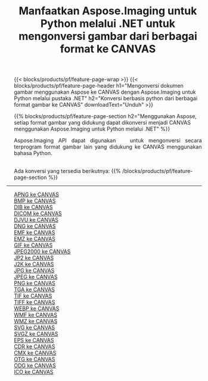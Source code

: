 ﻿---
title: Manfaatkan Aspose.Imaging untuk Python melalui .NET untuk mengonversi gambar dari berbagai format ke CANVAS 
weight: 3920
url: /id/python-net/conversion/to/canvas 
lang: id
langdirlevel: 2
locales: zh-hans,ja,it,ru,de,es,fr,nl,id,lt,pl,pt,vi,tr,ko,zh-hant,ar,hi,th,sv,cs,uk,he
description: Anda dapat menggunakan Aspose.Imaging untuk Python melalui pustaka .NET untuk mengonversi dari berbagai format ke CANVAS
---

{{< blocks/products/pf/feature-page-wrap >}}
{{< blocks/products/pf/feature-page-header h1="Mengonversi dokumen gambar menggunakan Aspose ke CANVAS dengan Aspose.Imaging untuk Python melalui pustaka .NET" h2="Konversi berbasis python dari berbagai format gambar ke CANVAS" downloadText="Unduh" >}}


{{% blocks/products/pf/feature-page-section  h2="Menggunakan Aspose, setiap format gambar yang didukung dapat dikonversi menjadi CANVAS menggunakan Aspose.Imaging untuk Python melalui .NET" %}}
<p align=justify>Aspose.Imaging API dapat digunakan   untuk mengonversi secara terprogram format gambar lain yang didukung ke CANVAS menggunakan bahasa Python.</p>
<br/>
Ada konversi yang tersedia berikutnya:
{{% /blocks/products/pf/feature-page-section %}}
<div class="container-fluid productfamilypage bg-gray">
    <div class="convertypes bg-gray agp-content section">
        <div class="container">
		<hr style="margin-left:-20px;"/>
		<div class="row other-converters">
		    <div class='col-md-2 other-converter remove-lp remove-rp'><a href="/imaging/id/python-net/conversion/apng-to-canvas" >APNG ke CANVAS</a></div>
<div class='col-md-2 other-converter remove-lp remove-rp'><a href="/imaging/id/python-net/conversion/bmp-to-canvas" >BMP ke CANVAS</a></div>
<div class='col-md-2 other-converter remove-lp remove-rp'><a href="/imaging/id/python-net/conversion/dib-to-canvas" >DIB ke CANVAS</a></div>
<div class='col-md-2 other-converter remove-lp remove-rp'><a href="/imaging/id/python-net/conversion/dicom-to-canvas" >DICOM ke CANVAS</a></div>
<div class='col-md-2 other-converter remove-lp remove-rp'><a href="/imaging/id/python-net/conversion/djvu-to-canvas" >DJVU ke CANVAS</a></div>
<div class='col-md-2 other-converter remove-lp remove-rp'><a href="/imaging/id/python-net/conversion/dng-to-canvas" >DNG ke CANVAS</a></div>
<div class='col-md-2 other-converter remove-lp remove-rp'><a href="/imaging/id/python-net/conversion/emf-to-canvas" >EMF ke CANVAS</a></div>
<div class='col-md-2 other-converter remove-lp remove-rp'><a href="/imaging/id/python-net/conversion/emz-to-canvas" >EMZ ke CANVAS</a></div>
<div class='col-md-2 other-converter remove-lp remove-rp'><a href="/imaging/id/python-net/conversion/gif-to-canvas" >GIF ke CANVAS</a></div>
<div class='col-md-2 other-converter remove-lp remove-rp'><a href="/imaging/id/python-net/conversion/jpeg2000-to-canvas" >JPEG2000 ke CANVAS</a></div>
<div class='col-md-2 other-converter remove-lp remove-rp'><a href="/imaging/id/python-net/conversion/jp2-to-canvas" >JP2 ke CANVAS</a></div>
<div class='col-md-2 other-converter remove-lp remove-rp'><a href="/imaging/id/python-net/conversion/j2k-to-canvas" >J2K ke CANVAS</a></div>
<div class='col-md-2 other-converter remove-lp remove-rp'><a href="/imaging/id/python-net/conversion/jpg-to-canvas" >JPG ke CANVAS</a></div>
<div class='col-md-2 other-converter remove-lp remove-rp'><a href="/imaging/id/python-net/conversion/jpeg-to-canvas" >JPEG ke CANVAS</a></div>
<div class='col-md-2 other-converter remove-lp remove-rp'><a href="/imaging/id/python-net/conversion/png-to-canvas" >PNG ke CANVAS</a></div>
<div class='col-md-2 other-converter remove-lp remove-rp'><a href="/imaging/id/python-net/conversion/tga-to-canvas" >TGA ke CANVAS</a></div>
<div class='col-md-2 other-converter remove-lp remove-rp'><a href="/imaging/id/python-net/conversion/tif-to-canvas" >TIF ke CANVAS</a></div>
<div class='col-md-2 other-converter remove-lp remove-rp'><a href="/imaging/id/python-net/conversion/tiff-to-canvas" >TIFF ke CANVAS</a></div>
<div class='col-md-2 other-converter remove-lp remove-rp'><a href="/imaging/id/python-net/conversion/webp-to-canvas" >WEBP ke CANVAS</a></div>
<div class='col-md-2 other-converter remove-lp remove-rp'><a href="/imaging/id/python-net/conversion/wmf-to-canvas" >WMF ke CANVAS</a></div>
<div class='col-md-2 other-converter remove-lp remove-rp'><a href="/imaging/id/python-net/conversion/wmz-to-canvas" >WMZ ke CANVAS</a></div>
<div class='col-md-2 other-converter remove-lp remove-rp'><a href="/imaging/id/python-net/conversion/svg-to-canvas" >SVG ke CANVAS</a></div>
<div class='col-md-2 other-converter remove-lp remove-rp'><a href="/imaging/id/python-net/conversion/svgz-to-canvas" >SVGZ ke CANVAS</a></div>
<div class='col-md-2 other-converter remove-lp remove-rp'><a href="/imaging/id/python-net/conversion/eps-to-canvas" >EPS ke CANVAS</a></div>
<div class='col-md-2 other-converter remove-lp remove-rp'><a href="/imaging/id/python-net/conversion/cdr-to-canvas" >CDR ke CANVAS</a></div>
<div class='col-md-2 other-converter remove-lp remove-rp'><a href="/imaging/id/python-net/conversion/cmx-to-canvas" >CMX ke CANVAS</a></div>
<div class='col-md-2 other-converter remove-lp remove-rp'><a href="/imaging/id/python-net/conversion/otg-to-canvas" >OTG ke CANVAS</a></div>
<div class='col-md-2 other-converter remove-lp remove-rp'><a href="/imaging/id/python-net/conversion/odg-to-canvas" >ODG ke CANVAS</a></div>
<div class='col-md-2 other-converter remove-lp remove-rp'><a href="/imaging/id/python-net/conversion/ico-to-canvas" >ICO ke CANVAS</a></div>
                </div>
        </div>
    </div>
</div>
<br/>

